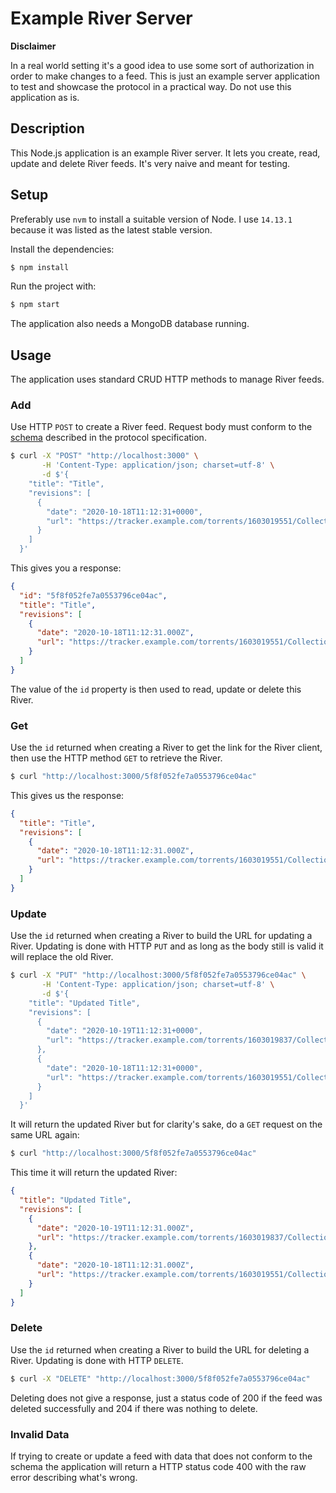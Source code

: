 # Example River Server

**Disclaimer**

In a real world setting it's a good idea to use some sort of authorization in order to make changes to a feed. This is just an example server application to test and showcase the protocol in a practical way. Do not use this application as is.

## Description

This Node.js application is an example River server. It lets you create, read, update and delete River feeds. It's very naive and meant for testing.

## Setup

Preferably use `nvm` to install a suitable version of Node. I use `14.13.1` because it was listed as the latest stable version.

Install the dependencies:
```bash
$ npm install
```

Run the project with:
```bash
$ npm start
```

The application also needs a MongoDB database running.

## Usage

The application uses standard CRUD HTTP methods to manage River feeds.

### Add 

Use HTTP `POST` to create a River feed. Request body must conform to the [schema](../schema.json) described in the protocol specification.

```bash
$ curl -X "POST" "http://localhost:3000" \
       -H 'Content-Type: application/json; charset=utf-8' \
       -d $'{
    "title": "Title",
    "revisions": [
      {
        "date": "2020-10-18T11:12:31+0000",
        "url": "https://tracker.example.com/torrents/1603019551/Collection.of.Linux.ISOs.torrent"
      }
    ]
  }'
```

This gives you a response:

```json
{
  "id": "5f8f052fe7a0553796ce04ac",
  "title": "Title",
  "revisions": [
    {
      "date": "2020-10-18T11:12:31.000Z",
      "url": "https://tracker.example.com/torrents/1603019551/Collection.of.Linux.ISOs.torrent"
    }
  ]
}
```

The value of the `id` property is then used to read, update or delete this River.

### Get

Use the `id` returned when creating a River to get the link for the River client, then use the HTTP method `GET` to retrieve the River.

```bash
$ curl "http://localhost:3000/5f8f052fe7a0553796ce04ac"
```

This gives us the response:

```json
{
  "title": "Title",
  "revisions": [
    {
      "date": "2020-10-18T11:12:31.000Z",
      "url": "https://tracker.example.com/torrents/1603019551/Collection.of.Linux.ISOs.torrent"
    }
  ]
}
```

### Update

Use the `id` returned when creating a River to build the URL for updating a River. Updating is done with HTTP `PUT` and as long as the body still is valid it will replace the old River.

```bash
$ curl -X "PUT" "http://localhost:3000/5f8f052fe7a0553796ce04ac" \
       -H 'Content-Type: application/json; charset=utf-8' \
       -d $'{
    "title": "Updated Title",
    "revisions": [
      {
        "date": "2020-10-19T11:12:31+0000",
        "url": "https://tracker.example.com/torrents/1603019837/Collection.of.Linux.ISOs.torrent"
      },
      {
        "date": "2020-10-18T11:12:31+0000",
        "url": "https://tracker.example.com/torrents/1603019551/Collection.of.Linux.ISOs.torrent"
      }
    ]
  }'
```

It will return the updated River but for clarity's sake, do a `GET` request on the same URL again:

```bash
$ curl "http://localhost:3000/5f8f052fe7a0553796ce04ac"
```

This time it will return the updated River:
```json
{
  "title": "Updated Title",
  "revisions": [
    {
      "date": "2020-10-19T11:12:31.000Z",
      "url": "https://tracker.example.com/torrents/1603019837/Collection.of.Linux.ISOs.torrent"
    },
    {
      "date": "2020-10-18T11:12:31.000Z",
      "url": "https://tracker.example.com/torrents/1603019551/Collection.of.Linux.ISOs.torrent"
    }
  ]
}
```

### Delete

Use the `id` returned when creating a River to build the URL for deleting a River. Updating is done with HTTP `DELETE`.

```bash
$ curl -X "DELETE" "http://localhost:3000/5f8f052fe7a0553796ce04ac"
```

Deleting does not give a response, just a status code of 200 if the feed was deleted successfully and 204 if there was nothing to delete.

### Invalid Data

If trying to create or update a feed with data that does not conform to the schema the application will return a HTTP status code 400 with the raw error describing what's wrong.

